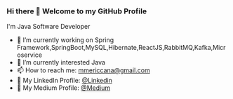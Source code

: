 ### Hi there 👋 Welcome to my GitHub Profile

I'm Java Software Developer

- 🔭 I’m currently working on Spring Framework,SpringBoot,MySQL,Hibernate,ReactJS,RabbitMQ,Kafka,Microservice
- 🌱 I’m currently interested Java
- 📫 How to reach me: mmericcana@gmail.com
- 👔 My LinkedIn Profile: [@Linkedin](https://www.linkedin.com/in/mericcana/)
- 📖 My Medium Profile: [@Medium](https://medium.com/@mericcana)
